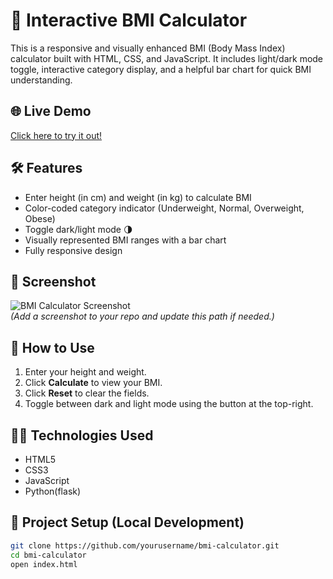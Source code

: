 # 🧮 Interactive BMI Calculator

This is a responsive and visually enhanced BMI (Body Mass Index) calculator built with HTML, CSS, and JavaScript. It includes light/dark mode toggle, interactive category display, and a helpful bar chart for quick BMI understanding.

## 🌐 Live Demo

[Click here to try it out!](https://yourusername.github.io/bmi-calculator/)  

## 🛠 Features

- Enter height (in cm) and weight (in kg) to calculate BMI
- Color-coded category indicator (Underweight, Normal, Overweight, Obese)
- Toggle dark/light mode 🌗
- Visually represented BMI ranges with a bar chart
- Fully responsive design

## 📸 Screenshot

![BMI Calculator Screenshot]((https://imgur.com/MCxC7wG))  
*(Add a screenshot to your repo and update this path if needed.)*

## 🚀 How to Use

1. Enter your height and weight.
2. Click **Calculate** to view your BMI.
3. Click **Reset** to clear the fields.
4. Toggle between dark and light mode using the button at the top-right.

## 🧑‍💻 Technologies Used

- HTML5
- CSS3
- JavaScript
- Python(flask)

## 📁 Project Setup (Local Development)

```bash
git clone https://github.com/yourusername/bmi-calculator.git
cd bmi-calculator
open index.html
